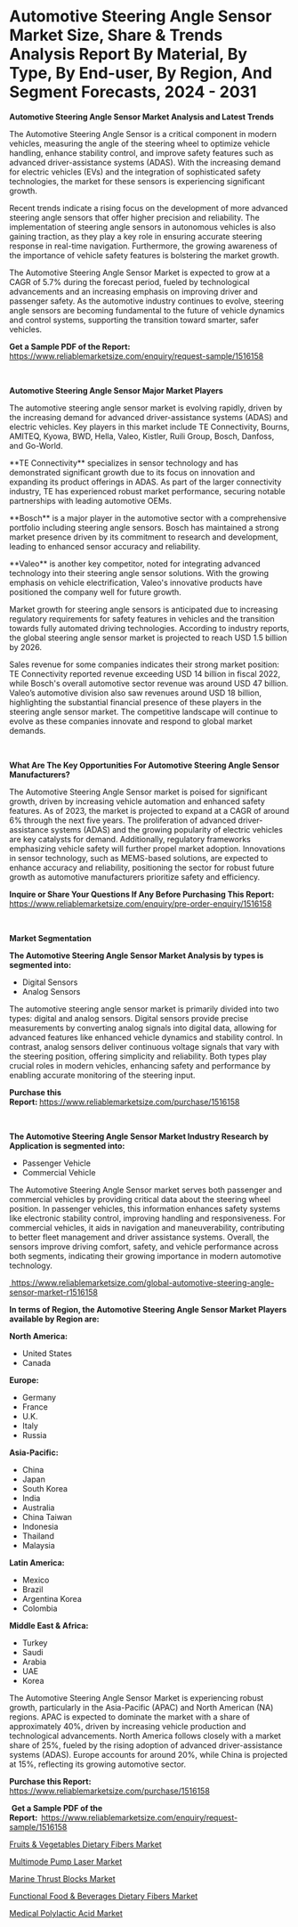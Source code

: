 <p><h1>Automotive Steering Angle Sensor Market Size, Share & Trends Analysis Report By Material, By Type, By End-user, By Region, And Segment Forecasts, 2024 - 2031</h1></p><p><strong>Automotive Steering Angle Sensor Market Analysis and Latest Trends</strong></p>
<p><p>The Automotive Steering Angle Sensor is a critical component in modern vehicles, measuring the angle of the steering wheel to optimize vehicle handling, enhance stability control, and improve safety features such as advanced driver-assistance systems (ADAS). With the increasing demand for electric vehicles (EVs) and the integration of sophisticated safety technologies, the market for these sensors is experiencing significant growth.</p><p>Recent trends indicate a rising focus on the development of more advanced steering angle sensors that offer higher precision and reliability. The implementation of steering angle sensors in autonomous vehicles is also gaining traction, as they play a key role in ensuring accurate steering response in real-time navigation. Furthermore, the growing awareness of the importance of vehicle safety features is bolstering the market growth.</p><p>The Automotive Steering Angle Sensor Market is expected to grow at a CAGR of 5.7% during the forecast period, fueled by technological advancements and an increasing emphasis on improving driver and passenger safety. As the automotive industry continues to evolve, steering angle sensors are becoming fundamental to the future of vehicle dynamics and control systems, supporting the transition toward smarter, safer vehicles.</p></p>
<p><strong>Get a Sample PDF of the Report:&nbsp;</strong> <a href="https://www.reliablemarketsize.com/enquiry/request-sample/1516158?utm_campaign=1133&utm_medium=2&utm_source=Github&utm_content=ia&utm_term=27102024&utm_id=automotive-steering-angle-sensor">https://www.reliablemarketsize.com/enquiry/request-sample/1516158</a></p>
<p>&nbsp;</p>
<p><strong>Automotive Steering Angle Sensor Major Market Players</strong></p>
<p><p>The automotive steering angle sensor market is evolving rapidly, driven by the increasing demand for advanced driver-assistance systems (ADAS) and electric vehicles. Key players in this market include TE Connectivity, Bourns, AMITEQ, Kyowa, BWD, Hella, Valeo, Kistler, Ruili Group, Bosch, Danfoss, and Go-World.</p><p>**TE Connectivity** specializes in sensor technology and has demonstrated significant growth due to its focus on innovation and expanding its product offerings in ADAS. As part of the larger connectivity industry, TE has experienced robust market performance, securing notable partnerships with leading automotive OEMs.</p><p>**Bosch** is a major player in the automotive sector with a comprehensive portfolio including steering angle sensors. Bosch has maintained a strong market presence driven by its commitment to research and development, leading to enhanced sensor accuracy and reliability.</p><p>**Valeo** is another key competitor, noted for integrating advanced technology into their steering angle sensor solutions. With the growing emphasis on vehicle electrification, Valeo's innovative products have positioned the company well for future growth.</p><p>Market growth for steering angle sensors is anticipated due to increasing regulatory requirements for safety features in vehicles and the transition towards fully automated driving technologies. According to industry reports, the global steering angle sensor market is projected to reach USD 1.5 billion by 2026.</p><p>Sales revenue for some companies indicates their strong market position: TE Connectivity reported revenue exceeding USD 14 billion in fiscal 2022, while Bosch's overall automotive sector revenue was around USD 47 billion. Valeo’s automotive division also saw revenues around USD 18 billion, highlighting the substantial financial presence of these players in the steering angle sensor market. The competitive landscape will continue to evolve as these companies innovate and respond to global market demands.</p></p>
<p>&nbsp;</p>
<p><strong>What Are The Key Opportunities For Automotive Steering Angle Sensor Manufacturers?</strong></p>
<p><p>The Automotive Steering Angle Sensor market is poised for significant growth, driven by increasing vehicle automation and enhanced safety features. As of 2023, the market is projected to expand at a CAGR of around 6% through the next five years. The proliferation of advanced driver-assistance systems (ADAS) and the growing popularity of electric vehicles are key catalysts for demand. Additionally, regulatory frameworks emphasizing vehicle safety will further propel market adoption. Innovations in sensor technology, such as MEMS-based solutions, are expected to enhance accuracy and reliability, positioning the sector for robust future growth as automotive manufacturers prioritize safety and efficiency.</p></p>
<p><strong>Inquire or Share Your Questions If Any Before Purchasing This Report:</strong> <a href="https://www.reliablemarketsize.com/enquiry/pre-order-enquiry/1516158?utm_campaign=1133&utm_medium=2&utm_source=Github&utm_content=ia&utm_term=27102024&utm_id=automotive-steering-angle-sensor">https://www.reliablemarketsize.com/enquiry/pre-order-enquiry/1516158</a></p>
<p>&nbsp;</p>
<p><strong>Market Segmentation</strong></p>
<p><strong>The Automotive Steering Angle Sensor Market Analysis by types is segmented into:</strong></p>
<p><ul><li>Digital Sensors</li><li>Analog Sensors</li></ul></p>
<p><p>The automotive steering angle sensor market is primarily divided into two types: digital and analog sensors. Digital sensors provide precise measurements by converting analog signals into digital data, allowing for advanced features like enhanced vehicle dynamics and stability control. In contrast, analog sensors deliver continuous voltage signals that vary with the steering position, offering simplicity and reliability. Both types play crucial roles in modern vehicles, enhancing safety and performance by enabling accurate monitoring of the steering input.</p></p>
<p><strong>Purchase this Report:&nbsp;</strong><a href="https://www.reliablemarketsize.com/purchase/1516158?utm_campaign=1133&utm_medium=2&utm_source=Github&utm_content=ia&utm_term=27102024&utm_id=automotive-steering-angle-sensor">https://www.reliablemarketsize.com/purchase/1516158</a></p>
<p>&nbsp;</p>
<p><strong>The Automotive Steering Angle Sensor Market Industry Research by Application is segmented into:</strong></p>
<p><ul><li>Passenger Vehicle</li><li>Commercial Vehicle</li></ul></p>
<p><p>The Automotive Steering Angle Sensor market serves both passenger and commercial vehicles by providing critical data about the steering wheel position. In passenger vehicles, this information enhances safety systems like electronic stability control, improving handling and responsiveness. For commercial vehicles, it aids in navigation and maneuverability, contributing to better fleet management and driver assistance systems. Overall, the sensors improve driving comfort, safety, and vehicle performance across both segments, indicating their growing importance in modern automotive technology.</p></p>
<p><a href="https://www.reliablemarketsize.com/global-automotive-steering-angle-sensor-market-r1516158?utm_campaign=1133&utm_medium=2&utm_source=Github&utm_content=ia&utm_term=27102024&utm_id=automotive-steering-angle-sensor">&nbsp;https://www.reliablemarketsize.com/global-automotive-steering-angle-sensor-market-r1516158</a></p>
<p><strong>In terms of Region, the Automotive Steering Angle Sensor Market Players available by Region are:</strong></p>
<p>
    <p> <strong> North America: </strong>
        <ul>
            <li>United States</li>
            <li>Canada</li>
        </ul>
        </p> 
    <p> <strong> Europe: </strong>
        <ul>
            <li>Germany</li>
            <li>France</li>
            <li>U.K.</li>
            <li>Italy</li>
            <li>Russia</li>
        </ul>
        </p> 
    <p> <strong> Asia-Pacific: </strong>
        <ul>
            <li>China</li>
            <li>Japan</li>
            <li>South Korea</li>
            <li>India</li>
            <li>Australia</li>
            <li>China Taiwan</li>
            <li>Indonesia</li>
            <li>Thailand</li>
            <li>Malaysia</li>
        </ul>
        </p> 
    <p> <strong> Latin America: </strong>
        <ul>
            <li>Mexico</li>
            <li>Brazil</li>
            <li>Argentina Korea</li>
            <li>Colombia</li>
        </ul>
        </p> 
    <p> <strong> Middle East & Africa: </strong>
        <ul>
            <li>Turkey</li>
            <li>Saudi</li>
            <li>Arabia</li>
            <li>UAE</li>
            <li>Korea</li>
        </ul>
    </p>
    </p>
<p><p>The Automotive Steering Angle Sensor Market is experiencing robust growth, particularly in the Asia-Pacific (APAC) and North American (NA) regions. APAC is expected to dominate the market with a share of approximately 40%, driven by increasing vehicle production and technological advancements. North America follows closely with a market share of 25%, fueled by the rising adoption of advanced driver-assistance systems (ADAS). Europe accounts for around 20%, while China is projected at 15%, reflecting its growing automotive sector.</p></p>
<p><strong>Purchase this Report: </strong><a href="https://www.reliablemarketsize.com/purchase/1516158?utm_campaign=1133&utm_medium=2&utm_source=Github&utm_content=ia&utm_term=27102024&utm_id=automotive-steering-angle-sensor">https://www.reliablemarketsize.com/purchase/1516158</a></p>
<p>&nbsp;<strong>Get a Sample PDF of the Report:&nbsp;&nbsp;</strong><a href="https://www.reliablemarketsize.com/enquiry/request-sample/1516158?utm_campaign=1133&utm_medium=2&utm_source=Github&utm_content=ia&utm_term=27102024&utm_id=automotive-steering-angle-sensor">https://www.reliablemarketsize.com/enquiry/request-sample/1516158</a></p>
<p><strong></strong></p>
<p><p><a href="https://www.linkedin.com/pulse/emerging-opportunities-challenges-global-fruits-vegetables-ku3de?trk=public_post_embed_feed-article-content&utm_campaign=1133&utm_medium=2&utm_source=Github&utm_content=ia&utm_term=27102024&utm_id=automotive-steering-angle-sensor">Fruits & Vegetables Dietary Fibers Market</a></p><p><a href="https://github.com/lakeishabuahb/Market-Research-Report-List-1/blob/main/multimode-pump-laser-market.md?utm_campaign=1133&utm_medium=2&utm_source=Github&utm_content=ia&utm_term=27102024&utm_id=automotive-steering-angle-sensor">Multimode Pump Laser Market</a></p><p><a href="https://issuu.com/reportprime-2/docs/marine-thrust-blocks-market-size-20_44362dced468a9?utm_campaign=1133&utm_medium=2&utm_source=Github&utm_content=ia&utm_term=27102024&utm_id=automotive-steering-angle-sensor">Marine Thrust Blocks Market</a></p><p><a href="https://www.linkedin.com/pulse/strategic-insights-global-functional-food-beverages-dietary-0pfze?trk=public_post_embed_feed-article-content&utm_campaign=1133&utm_medium=2&utm_source=Github&utm_content=ia&utm_term=27102024&utm_id=automotive-steering-angle-sensor">Functional Food & Beverages Dietary Fibers Market</a></p><p><a href="https://github.com/rosalee3esue/Market-Research-Report-List-1/blob/main/medical-polylactic-acid-market.md?utm_campaign=1133&utm_medium=2&utm_source=Github&utm_content=ia&utm_term=27102024&utm_id=automotive-steering-angle-sensor">Medical Polylactic Acid Market</a></p></p>